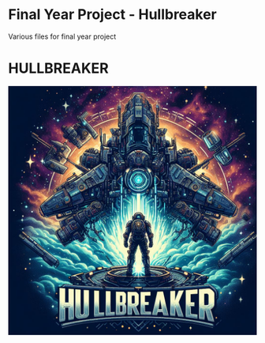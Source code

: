 # Final Year Project - Hullbreaker
 Various files for final year project

# HULLBREAKER
![HullBreaker Logo](https://github.com/GuyGoose/FYP_Material/blob/main/HullBreakerTempLogo.jpg)

